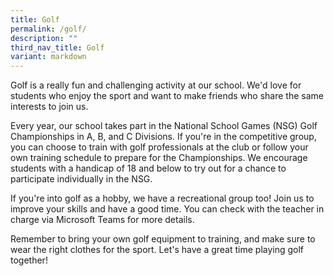 ```yaml
---
title: Golf
permalink: /golf/
description: ""
third_nav_title: Golf
variant: markdown
---
```

Golf is a really fun and challenging activity at our school. We'd love for students who enjoy the sport and want to make friends who share the same interests to join us.

Every year, our school takes part in the National School Games (NSG) Golf Championships in A, B, and C Divisions. If you're in the competitive group, you can choose to train with golf professionals at the club or follow your own training schedule to prepare for the Championships. We encourage students with a handicap of 18 and below to try out for a chance to participate individually in the NSG.

If you're into golf as a hobby, we have a recreational group too! Join us to improve your skills and have a good time. You can check with the teacher in charge via Microsoft Teams for more details.

Remember to bring your own golf equipment to training, and make sure to wear the right clothes for the sport. Let's have a great time playing golf together!